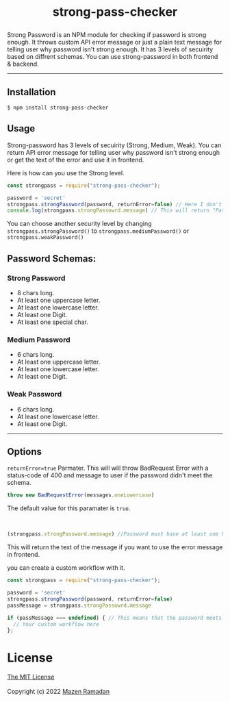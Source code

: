 # <p align="center"> strong-pass-checker</p>

Strong Password is an NPM module for checking if password is strong enough. 
It throws custom API error message or just a plain text message for telling user why password isn't strong enough. 
It has 3 levels of secuirity based on diffrent schemas. 
You can use strong-password in both frontend & backend.
  
------------------------------
## Installation

```
$ npm install strong-pass-checker
```  
## Usage  
Strong-password has 3 levels of secuirity (Strong, Medium, Weak). 
You can return API error message for telling user why password isn't strong enough or get the text of the error and use it in frontend.  

Here is how can you use the Strong level.
```js
const strongpass = require("strong-pass-checker");

password = 'secret'
strongpass.strongPassword(password, returnError=false) // Here I don't want to throw Error to user if password isn't strong.
console.log(strongpass.strongPassowrd.message) // This will return "Password must be at least 8 chars long".
```

You can choose another security level by changing  
```strongpass.strongPassword()``` to ```strongpass.mediumPassword()``` or ```strongpass.weakPassword()```  

## Password Schemas:  

### Strong Password
  - 8 chars long.
  - At least one uppercase letter.
  - At least one lowercase letter.
  - At least one Digit.
  - At least one special char.


### Medium Password
  - 6 chars long.
  - At least one uppercase letter.
  - At least one lowercase letter.
  - At least one Digit.


### Weak Password
  - 6 chars long.
  - At least one lowercase letter.
  - At least one Digit.
-------------------------------
## Options

```returnError=true``` Parmater. This will will throw BadRequest Error with a status-code of 400 and message to user if the password didn't meet the schema.
```js
throw new BadRequestError(messages.oneLowercase)
```
The default value for this paramater is ```true```.  

<br>  

```js
(strongpass.strongPassword.message) //Password must have at least one Uppercase letter
```  
This will return the text of the message if you want to use the error message in frontend.  

you can create a custom workflow with it.

```js
const strongpass = require("strong-pass-checker");

password = 'secret'
strongpass.strongPassword(password, returnError=false)
passMessage = strongpass.strongPassowrd.message

if (passMessage === undefined) { // This means that the password meets the schema with no errors
  // Your custom workflow here
};
````  

# License  

[The MIT License](https://opensource.org/licenses/MIT)  
<br>
Copyright (c) 2022 [Mazen Ramadan](https://github.com/mazen-r)